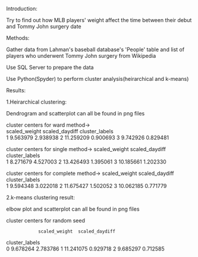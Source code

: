 Introduction:

Try to find out how MLB players' weight affect the time between their debut and Tommy John surgery date

Methods:

Gather data from Lahman's baseball database's 'People' table and list of players who underwent Tommy John surgery from Wikipedia

Use SQL Server to prepare the data

Use Python(Spyder) to perform cluster analysis(heirarchical and k-means)

Results:

1.Heirarchical clustering:

Dendrogram and scatterplot can all be found in png files

cluster centers for ward method->                
                scaled_weight  scaled_daydiff
cluster_labels                               
1                    9.563979        2.938938
2                   11.259209        0.900693
3                    9.742926        0.829481


cluster centers for single method-> 
                scaled_weight  scaled_daydiff
cluster_labels                               
1                    8.271679        4.527003
2                   13.426493        1.395061
3                   10.185661        1.202330

cluster centers for complete method-> 
                scaled_weight  scaled_daydiff
cluster_labels                               
1                    9.594348        3.022018
2                   11.675427        1.502052
3                   10.062185        0.771779


2.k-means clustering result:

elbow plot and scatterplot can all be found in png files

cluster centers for random seed

                scaled_weight  scaled_daydiff
cluster_labels                               
0                    9.678264        2.783786
1                   11.241075        0.929718
2                    9.685297        0.712585
